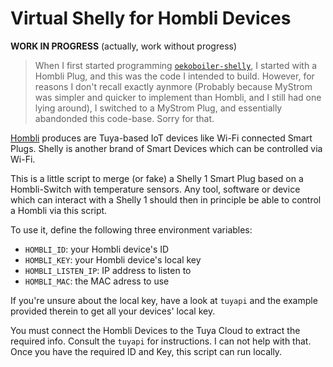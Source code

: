 # Virtual Shelly for Hombli Devices

**WORK IN PROGRESS** (actually, work without progress)

>When I first started programming [`oekoboiler-shelly`](https://github.com/johannrichard/oekoboiler-shelly), I started with a Hombli Plug, and this was the code I intended to build. However, for reasons I don't recall exactly aynmore (Probably because MyStrom was simpler and quicker to implement than Hombli, and I still had one lying around), I switched to a MyStrom Plug, and essentially abandonded this code-base. Sorry for that. 

[Hombli](https://www.hombli.com) produces are Tuya-based IoT devices like Wi-Fi connected Smart Plugs. Shelly is another brand of Smart Devices which can be controlled via Wi-Fi.

This is a little script to merge (or fake) a Shelly 1 Smart Plug based on a Hombli-Switch with temperature sensors. Any tool, software or device which can interact with a Shelly 1 should then in principle be able to control a Hombli via this script.

To use it, define the following three environment variables:

- `HOMBLI_ID`: your Hombli device's ID
- `HOMBLI_KEY`: your Hombli device's local key
- `HOMBLI_LISTEN_IP`: IP address to listen to
- `HOMBLI_MAC`: the MAC adress to use

If you're unsure about the local key, have a look at `tuyapi`
and the example provided therein to get all your devices' local key.

You must connect the Hombli Devices to the Tuya Cloud to extract the required info. Consult the `tuyapi` for instructions. I can not help with that. Once you have the required ID and Key, this script can run locally.